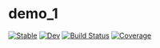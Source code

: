 # demo_1

[![Stable](https://img.shields.io/badge/docs-stable-blue.svg)](https://aivodji.github.io/demo_1.jl/stable)
[![Dev](https://img.shields.io/badge/docs-dev-blue.svg)](https://aivodji.github.io/demo_1.jl/dev)
[![Build Status](https://github.com/aivodji/demo_1.jl/workflows/CI/badge.svg)](https://github.com/aivodji/demo_1.jl/actions)
[![Coverage](https://codecov.io/gh/aivodji/demo_1.jl/branch/master/graph/badge.svg)](https://codecov.io/gh/aivodji/demo_1.jl)
